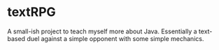 # textRPG
A small-ish project to teach myself more about Java. Essentially a text-based duel against a simple opponent with some simple mechanics.
